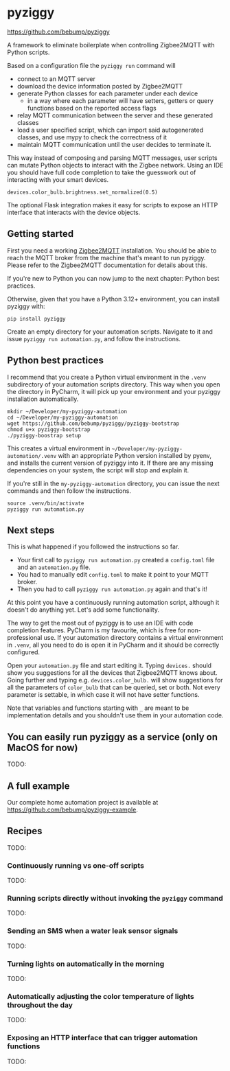# pyziggy

https://github.com/bebump/pyziggy

A framework to eliminate boilerplate when controlling Zigbee2MQTT with Python scripts.

Based on a configuration file the `pyziggy run` command will 
- connect to an MQTT server
- download the device information posted by Zigbee2MQTT
- generate Python classes for each parameter under each device
  - in a way where each parameter will have setters, getters or query functions based on the reported access flags
- relay MQTT communication between the server and these generated classes
- load a user specified script, which can import said autogenerated classes, and use mypy to check the correctness of it
- maintain MQTT communication until the user decides to terminate it.

This way instead of composing and parsing MQTT messages, user scripts can mutate Python objects to interact with the Zigbee network. Using an IDE you should have full code completion to take the guesswork out of interacting with your smart devices.
```
devices.color_bulb.brightness.set_normalized(0.5)
```

The optional Flask integration makes it easy for scripts to expose an HTTP interface that interacts with the device objects.

## Getting started

First you need a working [Zigbee2MQTT](https://www.zigbee2mqtt.io) installation. You should be able to reach the MQTT broker from the machine that's meant to run pyziggy. Please refer to the Zigbee2MQTT documentation for details about this.

If you're new to Python you can now jump to the next chapter: Python best practices.

Otherwise, given that you have a Python 3.12+ environment, you can install pyziggy with:
```
pip install pyziggy
```

Create an empty directory for your automation scripts. Navigate to it and issue `pyziggy run automation.py`, and follow the instructions.

## Python best practices

I recommend that you create a Python virtual environment in the `.venv` subdirectory of your automation scripts directory. This way when you open the directory in PyCharm, it will pick up your environment and your pyziggy installation automatically.

```
mkdir ~/Developer/my-pyziggy-automation
cd ~/Developer/my-pyziggy-automation
wget https://github.com/bebump/pyziggy/pyziggy-bootstrap
chmod u+x pyziggy-bootstrap
./pyziggy-boostrap setup
```

This creates a virtual environment in `~/Developer/my-pyziggy-automation/.venv` with an appropriate Python version installed by pyenv, and installs the current version of pyziggy into it. If there are any missing dependencies on your system, the script will stop and explain it.

If you're still in the `my-pyziggy-automation` directory, you can issue the next commands and then follow the instructions.

```
source .venv/bin/activate
pyziggy run automation.py
```

## Next steps

This is what happened if you followed the instructions so far.

- Your first call to `pyziggy run automation.py` created a `config.toml` file and an `automation.py` file. 
- You had to manually edit `config.toml` to make it point to your MQTT broker. 
- Then you had to call `pyziggy run automation.py` again and that's it!

At this point you have a continuously running automation script, although it doesn't do anything yet. Let's add some functionality.

The way to get the most out of pyziggy is to use an IDE with code completion features. PyCharm is my favourite, which is free for non-professional use. If your automation directory contains a virtual environment in `.venv`, all you need to do is open it in PyCharm and it should be correctly configured.

Open your `automation.py` file and start editing it. Typing `devices.` should show you suggestions for all the devices that Zigbee2MQTT knows about. Going further and typing e.g. `devices.color_bulb.` will show suggestions for all the parameters of `color_bulb` that can be queried, set or both. Not every parameter is settable, in which case it will not have setter functions.

Note that variables and functions starting with `_` are meant to be implementation details and you shouldn't use them in your automation code.

## You can easily run pyziggy as a service (only on MacOS for now)

TODO:

## A full example

Our complete home automation project is available at https://github.com/bebump/pyziggy-example.

## Recipes

TODO:

### Continuously running vs one-off scripts

TODO:

### Running scripts directly without invoking the `pyziggy` command

TODO:

### Sending an SMS when a water leak sensor signals

TODO:

### Turning lights on automatically in the morning

TODO:

### Automatically adjusting the color temperature of lights throughout the day

TODO:

### Exposing an HTTP interface that can trigger automation functions

TODO:
